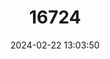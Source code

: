 ---
title: "16724"
category: "Petaurista philippensis"
draft: false
date: 2024-02-22 13:03:50
languages:
  English: ["Large Brown Flying Squirrel", "Indian Giant Flying Squirrel"]
  Rajasthani: ["Kat-bola", "Mor-chitri", "Udan Gilhari"]
  Sinhala; Sinhalese: ["Maha Hamvbawa"]
---